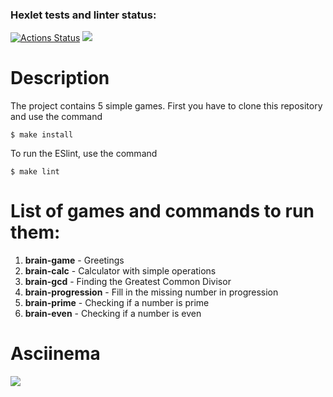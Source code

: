### Hexlet tests and linter status:
[![Actions Status](https://github.com/OmgDie/frontend-project-lvl1/workflows/hexlet-check/badge.svg)](https://github.com/OmgDie/frontend-project-lvl1/actions)
<a href="https://codeclimate.com/github/OmgDie/frontend-project-lvl1/maintainability"><img src="https://api.codeclimate.com/v1/badges/56d80c46b1bcb85c03de/maintainability" /></a>
# Description
The project contains 5 simple games. First you have to clone this repository and use the command 
```
$ make install
```
To run the ESlint, use the command
```
$ make lint
```
# List of games and commands to run them:
1. **brain-game** - Greetings
2. **brain-calc** - Calculator with simple operations
3. **brain-gcd** - Finding the Greatest Common Divisor
4. **brain-progression** - Fill in the missing number in progression
5. **brain-prime** - Checking if a number is prime
6. **brain-even** - Checking if a number is even
# Asciinema
<a href="https://asciinema.org/a/508362" target="_blank"><img src="https://asciinema.org/a/508362.svg" /></a>
